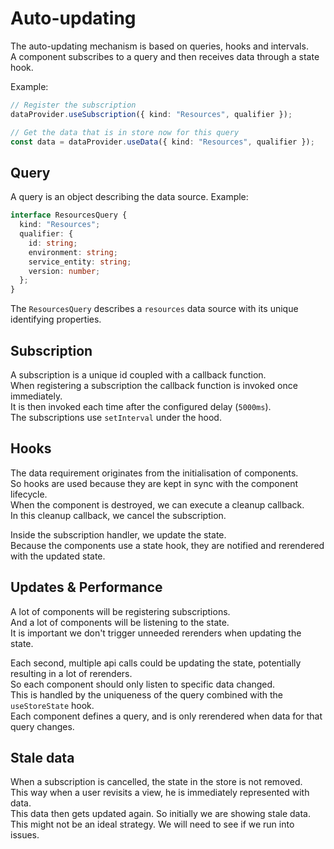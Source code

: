 # Auto-updating

The auto-updating mechanism is based on queries, hooks and intervals.  
A component subscribes to a query and then receives data through a state hook.

Example:

```typescript
// Register the subscription
dataProvider.useSubscription({ kind: "Resources", qualifier });

// Get the data that is in store now for this query
const data = dataProvider.useData({ kind: "Resources", qualifier });
```

## Query

A query is an object describing the data source.
Example:

```typescript
interface ResourcesQuery {
  kind: "Resources";
  qualifier: {
    id: string;
    environment: string;
    service_entity: string;
    version: number;
  };
}
```

The `ResourcesQuery` describes a `resources` data source with its unique identifying properties.

## Subscription

A subscription is a unique id coupled with a callback function.  
When registering a subscription the callback function is invoked once immediately.  
It is then invoked each time after the configured delay (`5000ms`).  
The subscriptions use `setInterval` under the hood.

## Hooks

The data requirement originates from the initialisation of components.  
So hooks are used because they are kept in sync with the component lifecycle.  
When the component is destroyed, we can execute a cleanup callback.  
In this cleanup callback, we cancel the subscription.

Inside the subscription handler, we update the state.  
Because the components use a state hook, they are notified and rerendered with the updated state.

## Updates & Performance

A lot of components will be registering subscriptions.  
And a lot of components will be listening to the state.  
It is important we don't trigger unneeded rerenders when updating the state.

Each second, multiple api calls could be updating the state, potentially resulting in a lot of rerenders.  
So each component should only listen to specific data changed.  
This is handled by the uniqueness of the query combined with the `useStoreState` hook.  
Each component defines a query, and is only rerendered when data for that query changes.

## Stale data

When a subscription is cancelled, the state in the store is not removed.  
This way when a user revisits a view, he is immediately represented with data.  
This data then gets updated again. So initially we are showing stale data.  
This might not be an ideal strategy. We will need to see if we run into issues.

